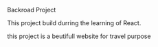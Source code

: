 Backroad Project

This project build durring the learning of React.

this project is a beutifull website for travel purpose
